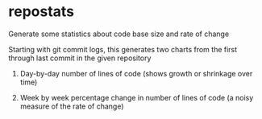 repostats
=========

Generate some statistics about code base size and rate of change

Starting with git commit logs, this generates two charts from the
first through last commit in the given repository

1) Day-by-day number of lines of code (shows growth or shrinkage
   over time)

2) Week by week percentage change in number of lines of code (a
   noisy measure of the rate of change)

